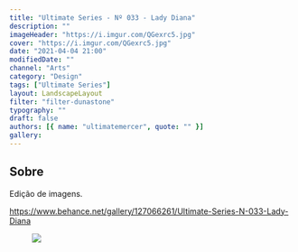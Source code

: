 ```yaml
---
title: "Ultimate Series - Nº 033 - Lady Diana"
description: ""
imageHeader: "https://i.imgur.com/QGexrc5.jpg"
cover: "https://i.imgur.com/QGexrc5.jpg"
date: "2021-04-04 21:00"
modifiedDate: ""
channel: "Arts"
category: "Design"
tags: ["Ultimate Series"]
layout: LandscapeLayout
filter: "filter-dunastone"
typography: ""
draft: false
authors: [{ name: "ultimatemercer", quote: "" }]
gallery:
---
```


## Sobre

Edição de imagens.

https://www.behance.net/gallery/127066261/Ultimate-Series-N-033-Lady-Diana

<figure>
<img src="https://i.imgur.com/QGexrc5.jpg" className="max-w-none mx-auto block"/>
</figure>
